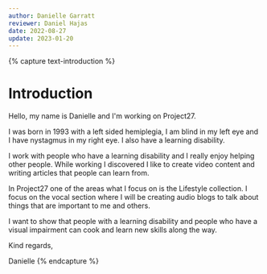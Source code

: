 ```yaml
---
author: Danielle Garratt
reviewer: Daniel Hajas
date: 2022-08-27
update: 2023-01-20
---
```

{% capture text-introduction %}
# Introduction 
Hello, my name is Danielle and I'm working on Project27. 

I was born in 1993 with a left sided hemiplegia, I am blind in my left eye and I have nystagmus in my right eye. I also have a learning disability. 

I work with people who have a learning disability and I really enjoy helping other people. While working I discovered I like to create video content and writing articles that people can learn from. 

In Project27 one of the areas what I focus on is the Lifestyle collection. I focus on the vocal section where I will be creating audio blogs to talk about things that are important to me and others. 

I want to show that people with a learning disability and people who have a visual impairment can cook and learn new skills along the way. 

Kind regards,

Danielle
{% endcapture %}